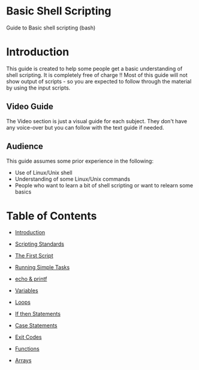 # Basic Shell Scripting
Guide to Basic shell scripting (bash)

# Introduction
This guide is created to help some people get a basic understanding of shell scripting. It is completely free of charge !!
Most of this guide will not show output of scripts - so you are expected to follow through the material by using the input scripts.
## Video Guide
The Video section is just a visual guide for each subject. They don't have any voice-over but you can follow with the text guide if needed.
## Audience
This guide assumes some prior experience in the following:
- Use of Linux/Unix shell
- Understanding of some Linux/Unix commands
- People who want to learn a bit of shell scripting or want to relearn some basics

# Table of Contents
- [Introduction ](https:# "Introduction ")

- [Scripting Standards](https://sxcdennis.github.io/basic-shell-scripting/Scripting%20Standards "Scripting Standards")

- [The First Script](https://sxcdennis.github.io/basic-shell-scripting/The%20First%20Script "The First Script")

- [Running Simple Tasks](https://sxcdennis.github.io/basic-shell-scripting/Running%20Simple%20Tasks "Running Simple Tasks")

- [echo & printf](https://sxcdennis.github.io/basic-shell-scripting/echo%20%26%20printf "echo & printf")

- [Variables](https://sxcdennis.github.io/basic-shell-scripting/Variables "Variables")

- [Loops](https://sxcdennis.github.io/basic-shell-scripting/Loops "Loops")

- [If then Statements](https://sxcdennis.github.io/basic-shell-scripting/If%20then%20Statements "If then Statements")

- [Case Statements](https://sxcdennis.github.io/basic-shell-scripting/Case%20Statements "Case Statements")

- [Exit Codes](https://sxcdennis.github.io/basic-shell-scripting/Exit%20codes "Exit Codes")

- [Functions](https://sxcdennis.github.io/basic-shell-scripting/Functions "Functions")

- [Arrays](https://sxcdennis.github.io/basic-shell-scripting/Arrays "Arrays")
